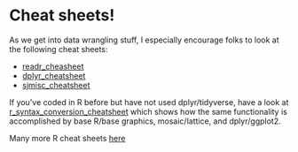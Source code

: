 # Cheat sheets!

As we get into data wrangling stuff, I especially encourage folks to look at the following cheat sheets:

- [readr_cheasheet](https://github.com/psych750/resources/blob/main/cheat_sheets/readr_cheatsheet.pdf)
- [dplyr_cheatsheet](https://github.com/psych750/resources/blob/main/cheat_sheets/dplyr_cheatsheet.pdf)
- [sjmisc_cheatsheet](https://github.com/psych750/resources/blob/main/cheat_sheets/sjmisc_cheatsheet.pdf)

If you've coded in R before but have not used dplyr/tidyverse, have a look at [r_syntax_conversion_cheatsheet](https://github.com/psych750/resources/blob/main/cheat_sheets/r_syntax_conversion_cheatsheet.pdf) which shows how the same functionality is accomplished by base R/base graphics, mosaic/lattice, and dplyr/ggplot2.


Many more R cheat sheets [here](https://www.rstudio.com/resources/cheatsheets/) 